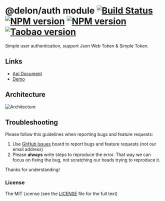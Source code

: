 # @delon/auth module [![Build Status](https://travis-ci.org/cipchk/delon.svg?branch=master)](https://travis-ci.org/cipchk/delon) [![NPM version](https://img.shields.io/npm/v/@delon/auth.svg)](https://www.npmjs.com/package/@delon/auth) [![NPM version](https://img.shields.io/npm/v/@delon/auth/next.svg)](https://www.npmjs.com/package/@delon/auth) [![Taobao version](https://npm.taobao.org/badge/v/@delon/auth.svg?style=flat-square)](https://npm.taobao.org/package/@delon/auth)

Simple user authentication, support Json Web Token & Simple Token.

## Links

- [Api Document](http://ng-alain.com/auth)
- [Demo](https://cipchk.github.io/ng-alain/)

## Architecture

![Architecture](https://raw.githubusercontent.com/cipchk/delon/master/_screenshot/architecture.png)

## Troubleshooting

Please follow this guidelines when reporting bugs and feature requests:

1. Use [GitHub Issues](https://github.com/cipchk/delon/issues) board to report bugs and feature requests (not our email address)
2. Please **always** write steps to reproduce the error. That way we can focus on fixing the bug, not scratching our heads trying to reproduce it.

Thanks for understanding!

### License

The MIT License (see the [LICENSE](https://github.com/cipchk/delon/blob/master/LICENSE) file for the full text)
